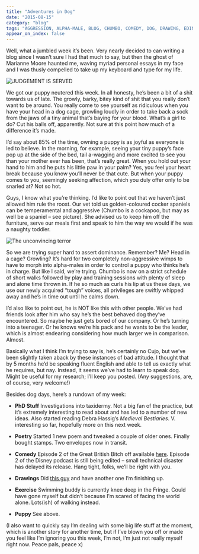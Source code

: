 ```yaml
---
title: "Adventures in Dog"
date: "2015-08-15"
category: "blog"
tags: "AGGRESSION, ALPHA-MALE, BLOG, CHUMBO, COMEDY, DOG, DRAWING, EDINBURGH, EXERCISE, GROWLING, MARIANNE, MARIANNE MACRAE, MARIANNE MOORE, NEUTERING, PHD, POETRY, PUPPY, TALKING DOG, VET"
appear_on_index: false
---
```


Well, what a jumbled week it’s been. Very nearly decided to can writing a blog since I wasn’t sure I had that much to say, but then the ghost of Marianne Moore haunted me, waving myriad personal essays in my face and I was thusly compelled to take up my keyboard and type for my life.

![JUDGEMENT IS SERVED](../images/archive-posts/me-and-mazza-moore.jpg)

We got our puppy neutered this week. In all honesty, he’s been a bit of a shit towards us of late. The growly, barky, bitey kind of shit that you really don’t want to be around. You really come to see yourself as ridiculous when you have your head in a dog cage, growling loudly in order to take back a sock from the jaws of a tiny animal that’s baying for your blood. What’s a girl to do? Cut his balls off, apparently. Not sure at this point how much of a difference it’s made.

I’d say about 85% of the time, owning a puppy is as joyful as everyone is led to believe. In the morning, for example, seeing your tiny puppy’s face pop up at the side of the bed, tail a-wagging and more excited to see you than your mother ever has been, that’s really great. When you hold out your hand to him and he puts his little paw in your palm? Yes, you feel your heart break because you know you’ll never be that cute. But when your puppy comes to you, seemingly seeking affection, which you duly offer only to be snarled at? Not so hot.

Guys, I know what you’re thinking. I’d like to point out that we haven’t just allowed him rule the roost. Our vet told us golden-coloured cocker spaniels can be temperamental and aggressive (Chumbo is a cockapoo, but may as well be a spaniel – see picture). She advised us to keep him off the furniture, serve our meals first and speak to him the way we would if he was a naughty toddler.

![The unconvincing terror](../images/archive-posts/chumoo.jpg)

So we are trying super hard to assert dominance. Remember? Me? Head in a cage? Growling? It’s hard for two completely non-aggressive wimps to have to morph into alpha-males in order to control a puppy who thinks he’s in charge. But like I said, we’re trying. Chumbo is now on a strict schedule of short walks followed by play and training sessions with plenty of sleep and alone time thrown in. If he so much as curls his lip at us these days, we use our newly acquired “tough” voices, all privileges are swiftly whipped away and he’s in time out until he calms down.

I’d also like to point out, he is NOT like this with other people. We’ve had friends look after him who say he’s the best behaved dog they’ve encountered. So maybe he just gets bored of our company. Or he’s turning into a teenager. Or he knows we’re his pack and he wants to be the leader, which is almost endearing considering how much larger we in comparison. Almost.

Basically what I think I’m trying to say is, he’s certainly no Cujo, but we’ve been slightly taken aback by these instances of bad attitude. I thought that by 5 months he’d be speaking fluent English and able to tell us exactly what he requires, but nay. Instead, it seems we’ve had to learn to speak dog. Might be useful for my research; I’ll keep you posted. (Any suggestions, are, of course, very welcome!)

Besides dog days, here’s a rundown of my week:
- **PhD Stuff**
Investigations into taxidermy. Not a big fan of the practice, but it’s extremely interesting to read about and has led to a number of new ideas. Also started reading Debra Hassig’s *Medieval Bestiaries*. V. interesting so far, hopefully more on this next week.
- **Poetry**
Started 1 new poem and tweaked a couple of older ones. Finally bought stamps. Two envelopes now in transit.
- **Comedy**
Episode 2 of the Great British Bitch off available [here](https://soundcloud.com/me3comedy/great-british-bitch-off-with-me3-comedy-episode-2-biscotti). Episode 2 of the Disney podcast is still being edited – small technical disaster has delayed its release. Hang tight, folks, we’ll be right with you.

- **Drawings**
Did [this guy](/forever-starts-and-ends-here/) and have another one I’m finishing up.

- **Exercise**
Swimming buddy is currently knee deep in the Fringe. Could have gone myself but didn’t because I’m scared of facing the world alone. Lots(ish) of walking instead.
- **Puppy**
See above.

(I also want to quickly say I’m dealing with some big life stuff at the moment, which is another story for another time, but if I’ve blown you off or made you feel like I’m ignoring you this week, I’m not, I’m just not really myself right now. Peace pals, peace x)
